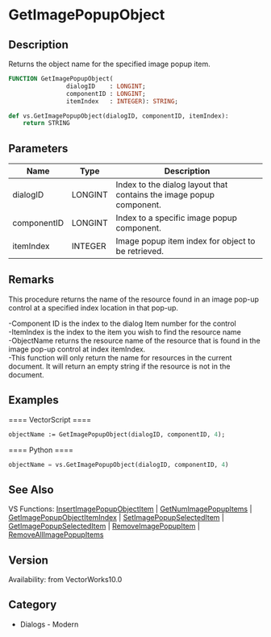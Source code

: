 # GetImagePopupObject

## Description
Returns the object name for the specified image popup item.

```pascal
FUNCTION GetImagePopupObject(
				dialogID    : LONGINT;
				componentID : LONGINT;
				itemIndex   : INTEGER): STRING;
```

```python
def vs.GetImagePopupObject(dialogID, componentID, itemIndex):
    return STRING
```

## Parameters
|Name|Type|Description|
|---|---|---|
|dialogID|LONGINT|Index to the dialog layout that contains the image popup component.|
|componentID|LONGINT|Index to a specific image popup component.|
|itemIndex|INTEGER|Image popup item index for object to be retrieved.|

## Remarks
This procedure returns the name of the resource found in an image pop-up control at a specified index location in that pop-up.

-Component ID is the index to the dialog Item number for the control<BR>
-ItemIndex is the index to the item you wish to find the resource name<BR>
-ObjectName returns the resource name of the resource that is found in the image pop-up control at index itemIndex.<BR>
-This function will only return the name for resources in the current document.  It will return an empty string if the resource is not in the document.

## Examples
==== VectorScript ====
```pascal
objectName := GetImagePopupObject(dialogID, componentID, 4);
```
==== Python ====
```python
objectName = vs.GetImagePopupObject(dialogID, componentID, 4)
```

## See Also
VS Functions:
[InsertImagePopupObjectItem](InsertImagePopupObjectItem.md) 
| [GetNumImagePopupItems](GetNumImagePopupItems.md) 
| [GetImagePopupObjectItemIndex](GetImagePopupObjectItemIndex.md) 
| [SetImagePopupSelectedItem](SetImagePopupSelectedItem.md) 
| [GetImagePopupSelectedItem](GetImagePopupSelectedItem.md) 
| [RemoveImagePopupItem](RemoveImagePopupItem.md) 
| [RemoveAllImagePopupItems](RemoveAllImagePopupItems.md)

## Version
Availability: from VectorWorks10.0

## Category
* Dialogs - Modern

